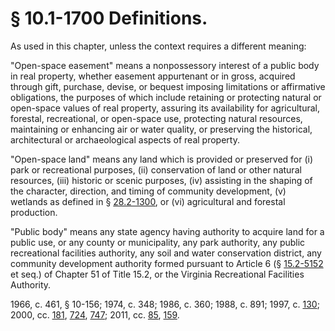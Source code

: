 # § 10.1-1700 Definitions.

<p>As used in this chapter, unless the context requires a different meaning:</p><p>"Open-space easement" means a nonpossessory interest of a public body in real property, whether easement appurtenant or in gross, acquired through gift, purchase, devise, or bequest imposing limitations or affirmative obligations, the purposes of which include retaining or protecting natural or open-space values of real property, assuring its availability for agricultural, forestal, recreational, or open-space use, protecting natural resources, maintaining or enhancing air or water quality, or preserving the historical, architectural or archaeological aspects of real property.</p><p>"Open-space land" means any land which is provided or preserved for (i) park or recreational purposes, (ii) conservation of land or other natural resources, (iii) historic or scenic purposes, (iv) assisting in the shaping of the character, direction, and timing of community development, (v) wetlands as defined in § <a href='http://law.lis.virginia.gov/vacode/28.2-1300/'>28.2-1300</a>, or (vi) agricultural and forestal production.</p><p>"Public body" means any state agency having authority to acquire land for a public use, or any county or municipality, any park authority, any public recreational facilities authority, any soil and water conservation district, any community development authority formed pursuant to Article 6 (§ <a href='http://law.lis.virginia.gov/vacode/15.2-5152/'>15.2-5152</a> et seq.) of Chapter 51 of Title 15.2, or the Virginia Recreational Facilities Authority.</p><p>1966, c. 461, § 10-156; 1974, c. 348; 1986, c. 360; 1988, c. 891; 1997, c. <a href='http://lis.virginia.gov/cgi-bin/legp604.exe?971+ful+CHAP0130'>130</a>; 2000, cc. <a href='http://lis.virginia.gov/cgi-bin/legp604.exe?001+ful+CHAP0181'>181</a>, <a href='http://lis.virginia.gov/cgi-bin/legp604.exe?001+ful+CHAP0724'>724</a>, <a href='http://lis.virginia.gov/cgi-bin/legp604.exe?001+ful+CHAP0747'>747</a>; 2011, cc. <a href='http://lis.virginia.gov/cgi-bin/legp604.exe?111+ful+CHAP0085'>85</a>, <a href='http://lis.virginia.gov/cgi-bin/legp604.exe?111+ful+CHAP0159'>159</a>.</p>